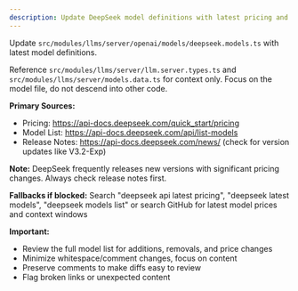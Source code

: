 ```yaml
---
description: Update DeepSeek model definitions with latest pricing and capabilities
---
```


Update `src/modules/llms/server/openai/models/deepseek.models.ts` with latest model definitions.

Reference `src/modules/llms/server/llm.server.types.ts` and `src/modules/llms/server/models.data.ts` for context only. Focus on the model file, do not descend into other code.

**Primary Sources:**
- Pricing: https://api-docs.deepseek.com/quick_start/pricing
- Model List: https://api-docs.deepseek.com/api/list-models
- Release Notes: https://api-docs.deepseek.com/news/ (check for version updates like V3.2-Exp)

**Note:** DeepSeek frequently releases new versions with significant pricing changes. Always check release notes first.

**Fallbacks if blocked:** Search "deepseek api latest pricing", "deepseek latest models", "deepseek models list" or search GitHub for latest model prices and context windows

**Important:**
- Review the full model list for additions, removals, and price changes
- Minimize whitespace/comment changes, focus on content
- Preserve comments to make diffs easy to review
- Flag broken links or unexpected content